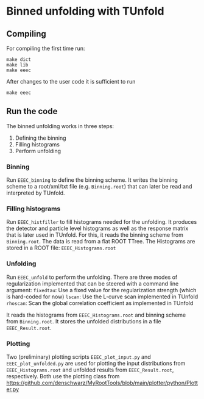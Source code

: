# Binned unfolding with TUnfold

## Compiling
For compiling the first time run:
```
make dict
make lib
make eeec
```

After changes to the user code it is sufficient to run
```
make eeec
```

## Run the code

The binned unfolding works in three steps:
1. Defining the binning
2. Filling histograms
3. Perform unfolding

### Binning

Run `EEEC_binning` to define the binning scheme.
It writes the binning scheme to a root/xml/txt file (e.g. `Binning.root`) that can later be read and interpreted by TUnfold.

### Filling histograms
Run `EEEC_histfiller` to fill histograms needed for the unfolding.
It produces the detector and particle level histograms as well as the response matrix that is later used in TUnfold.
For this, it reads the binning scheme from `Binning.root`.
The data is read from a flat ROOT TTree.
The Histograms are stored in a ROOT file: `EEEC_Histograms.root`

### Unfolding

Run `EEEC_unfold` to perform the unfolding.
There are three modes of regularization implemented that can be steered with a command line argument:
`fixedtau`: Use a fixed value for the regularization strength (which is hard-coded for now)
`lscan`: Use the L-curve scan implemented in TUnfold
`rhoscan`: Scan the global correlation coefficient as implemented in TUnfold

It reads the histograms from `EEEC_Histograms.root` and binning scheme from `Binning.root`.
It stores the unfolded distributions in a file `EEEC_Result.root`.

### Plotting
Two (preliminary) plotting scripts `EEEC_plot_input.py` and `EEEC_plot_unfolded.py` are
used for plotting the input distributions from `EEEC_Histograms.root` and unfolded results from `EEEC_Result.root`, respectively.
Both use the plotting class from https://github.com/denschwarz/MyRootTools/blob/main/plotter/python/Plotter.py
